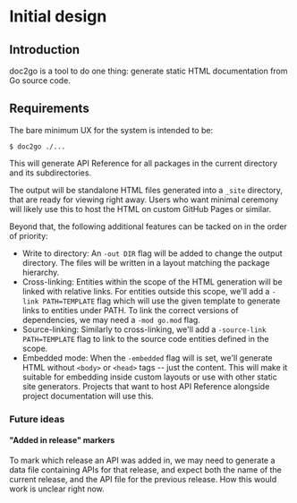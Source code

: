 # Initial design

## Introduction

doc2go is a tool to do one thing:
generate static HTML documentation from Go source code.

## Requirements

The bare minimum UX for the system is intended to be:

```
$ doc2go ./...
```

This will generate API Reference for all packages
in the current directory and its subdirectories.

The output will be standalone HTML files
generated into a `_site` directory,
that are ready for viewing right away.
Users who want minimal ceremony will likely use this
to host the HTML on custom GitHub Pages or similar.

Beyond that, the following additional features
can be tacked on in the order of priority:

- Write to directory:
  An `-out DIR` flag will be added
  to change the output directory.
  The files will be written in a layout
  matching the package hierarchy.
- Cross-linking:
  Entities within the scope of the HTML generation
  will be linked with relative links.
  For entities outside this scope,
  we'll add a `-link PATH=TEMPLATE` flag
  which will use the given template to generate links
  to entities under PATH.
  To link the correct versions of dependencies,
  we may need a `-mod go.mod` flag.
- Source-linking:
  Similarly to cross-linking,
  we'll add a `-source-link PATH=TEMPLATE` flag
  to link to the source code entities defined in the scope.
- Embedded mode: 
  When the `-embedded` flag will is set,
  we'll generate HTML without `<body>` or `<head>` tags -- just the content.
  This will make it suitable for embedding inside custom layouts
  or use with other static site generators.
  Projects that want to host API Reference alongside project documentation
  will use this.

### Future ideas

#### "Added in release" markers

To mark which release an API was added in,
we may need to generate a data file containing APIs for that release,
and expect both the name of the current release,
and the API file for the previous release.
How this would work is unclear right now.

